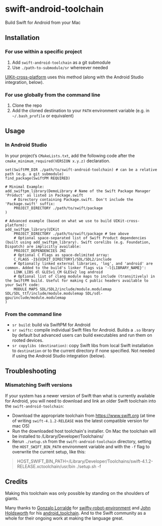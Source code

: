 # swift-android-toolchain
Build Swift for Android from your Mac


## Installation

### For use within a specific project

1. Add `swift-android-toolchain` as a git submodule
2. Use `./path-to-submodule/sr` whereever needed

[UIKit-cross-platform](https://github.com/flowkey/UIKit-cross-platform) uses this method (along with the Android Studio integration, below).


### For use globally from the command line

1. Clone the repo
1. Add the cloned destination to your `PATH` environment variable (e.g. in `~/.bash_profile` or equivalent)


## Usage

### In Android Studio

In your project’s `CMakeLists.txt`, add the following code after the `cmake_minimum_required(VERSION x.y.z)` declaration.


```
set(SwiftPM_DIR ./path/to/swift-android-toolchain) # can be a relative path (e.g. a git submodule)
find_package(SwiftPM REQUIRED)

# Minimal Example:
add_swiftpm_library(DemoLibrary # Name of the Swift Package Manager 'Product' as listed in Package.swift
    # Directory containing Package.swift. Don't include the 'Package.swift' suffix:
    PROJECT_DIRECTORY ./path/to/swift/package
)

# Advanced example (based on what we use to build UIKit-cross-platform):
add_swiftpm_library(UIKit
    PROJECT_DIRECTORY ./path/to/swift/package # See above
    # Optional space-separated list of Swift Product dependencies (built using add_swiftpm_library). Swift corelibs (e.g. Foundation, Dispatch) are implicitly available:
    PROJECT_DEPENDENCIES JNI
    # Optional C Flags as space-delimited array:
    C_FLAGS -I${UIKIT_DIRECTORY}/SDL/SDL2/include
    # Optionally linked external libraries, 'log', and 'android' are common. Added to the build's linker flags via '-l{LIBRARY_NAME}':
    LINK_LIBS dl GLESv1_CM GLESv2 log android
    # Optional list of clang module maps to include (transitively) in the SwiftPM build. Useful for making C public headers available to your Swift code:
    MODULE_MAPS SDL/SDL2/include/module.modulemap SDL/SDL_ttf/include/module.modulemap SDL/sdl-gpu/include/module.modulemap
)
```

### From the command line

- `sr build`: build via SwiftPM for Android
- `sr swiftc`: compile individual Swift files for Android. Builds a `.so` library by default but advanced users can build executables and run them on rooted devices.
- `sr copylibs (destination)`: copy Swift libs from local Swift installation to `destination` or to the current directory if none specified. Not needed if using the Android Studio integration (below).


## Troubleshooting

### Mismatching Swift versions

If your system has a newer version of Swift than what is currently available for Android, you will need to download and link an older Swift toolchain into the `swift-android-toolchain`:

- Download the appropriate toolchain from https://www.swift.org (at time of writing `swift-4.1.2-RELEASE` was the latest compatible version for mac OS)
- Run the downloaded host toolchain's installer. On Mac the toolchain will be installed to /Library/Developer/Toolchains/
- Rerun `./setup.sh` from the `swift-android-toolchain` directory, setting the `HOST_SWIFT_BIN_PATH` environment variable and with the `-f` flag to overwrite the current setup, like this:

> HOST_SWIFT_BIN_PATH=/Library/Developer/Toolchains/swift-4.1.2-RELEASE.xctoolchain/usr/bin ./setup.sh -f


## Credits

Making this toolchain was only possible by standing on the shoulders of giants.

Many thanks to [Gonzalo Lorralde](https://github.com/gonzalolarralde) for [swifty-robot-environment](https://github.com/gonzalolarralde/swifty-robot-environment) and [John Holdsworth](https://github.com/johnno1962) for his [android_toolchain](https://github.com/SwiftJava/android_toolchain). And to the Swift community as a whole for their ongoing work at making the language great.
